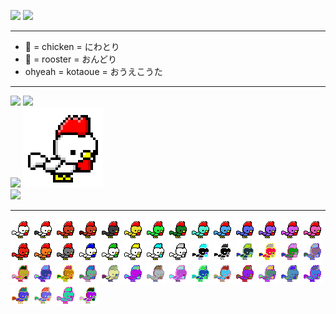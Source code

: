 <p>
  <a href="http://twitter.com/kotaoue"><img src="https://img.shields.io/badge/Twitter-1DA1F2?style=for-the-badge&logo=twitter&logoColor=white" /></a>
  <a href="https://www.facebook.com/kotaoue"><img src="https://img.shields.io/badge/Facebook-1877F2?style=for-the-badge&logo=facebook&logoColor=white" /></a>
</p>

--- 

* 🐔 = chicken = にわとり
* 🐓 = rooster = おんどり
* ohyeah = kotaoue = おうえこうた

---
<p>
<a href="https://github.com/kotaoue"><img height="140px" src="https://github-readme-stats.vercel.app/api?username=kotaoue&show_icons=true&theme=apprentice" /></a>
<a href="https://github.com/kotaoue"><img height="140px" src="https://github-readme-stats.vercel.app/api/top-langs/?username=kotaoue&layout=compact&theme=apprentice" /></a><br />
<a href="https://wakatime.com/@kotaoue"><img src="https://github-readme-stats.vercel.app/api/wakatime?username=kotaoue&layout=compact&theme=apprentice" /></a>
<img src="./images/white_basic-tiptoe-basic-tiptoe-basic-jump_4_delay64.gif"><br />
<img src="https://github-profile-trophy.vercel.app/?username=kotaoue&theme=apprentice">
</p>

---
<p>
<img src="./images/white.png">
<img src="./images/panda.png">
<img src="./images/brown.png">
<img src="./images/brownBlack.png">
<img src="./images/black.png">
<img src="./images/yellow.png">
<img src="./images/green.png">
<img src="./images/mossGreen.png">
<img src="./images/lightBlue.png">
<img src="./images/blue.png">
<img src="./images/bluePurple.png">
<img src="./images/purple.png">
<img src="./images/pinkPurple.png">
<img src="./images/pink.png">
<img src="./images/red.png">
<img src="./images/orange.png">
<img src="./images/gray.png">
<img src="./images/player2.png">
<img src="./images/player3.png">
<img src="./images/player4.png">
<img src="./images/player5.png">
<img src="./images/white_grayscale.png">
<img src="./images/white_negative.png">
<img src="./images/white_negative-grayscale.png">
<img src="./images/random1.png">
<img src="./images/random2.png">
<img src="./images/random3.png">
<img src="./images/random4.png">
<img src="./images/random5.png">
<img src="./images/random6.png">
<img src="./images/random7.png">
<img src="./images/random8.png">
<img src="./images/random9.png">
<img src="./images/random10.png">
<img src="./images/random11.png">
<img src="./images/random12.png">
<img src="./images/random13.png">
<img src="./images/random14.png">
<img src="./images/random15.png">
<img src="./images/random16.png">
<img src="./images/random17.png">
<img src="./images/random18.png">
<img src="./images/random19.png">
<img src="./images/random20.png">
<img src="./images/random21.png">
<img src="./images/random22.png">
</p>

